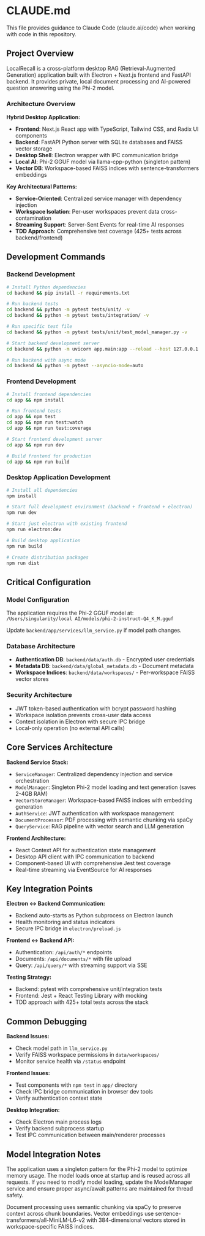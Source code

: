 # CLAUDE.md

This file provides guidance to Claude Code (claude.ai/code) when working with code in this repository.

## Project Overview

LocalRecall is a cross-platform desktop RAG (Retrieval-Augmented Generation) application built with Electron + Next.js frontend and FastAPI backend. It provides private, local document processing and AI-powered question answering using the Phi-2 model.

### Architecture Overview

**Hybrid Desktop Application:**
- **Frontend**: Next.js React app with TypeScript, Tailwind CSS, and Radix UI components
- **Backend**: FastAPI Python server with SQLite databases and FAISS vector storage  
- **Desktop Shell**: Electron wrapper with IPC communication bridge
- **Local AI**: Phi-2 GGUF model via llama-cpp-python (singleton pattern)
- **Vector DB**: Workspace-based FAISS indices with sentence-transformers embeddings

**Key Architectural Patterns:**
- **Service-Oriented**: Centralized service manager with dependency injection
- **Workspace Isolation**: Per-user workspaces prevent data cross-contamination
- **Streaming Support**: Server-Sent Events for real-time AI responses
- **TDD Approach**: Comprehensive test coverage (425+ tests across backend/frontend)

## Development Commands

### Backend Development
```bash
# Install Python dependencies
cd backend && pip install -r requirements.txt

# Run backend tests
cd backend && python -m pytest tests/unit/ -v
cd backend && python -m pytest tests/integration/ -v

# Run specific test file
cd backend && python -m pytest tests/unit/test_model_manager.py -v

# Start backend development server
cd backend && python -m uvicorn app.main:app --reload --host 127.0.0.1 --port 8000

# Run backend with async mode
cd backend && python -m pytest --asyncio-mode=auto
```

### Frontend Development
```bash
# Install frontend dependencies  
cd app && npm install

# Run frontend tests
cd app && npm test
cd app && npm run test:watch
cd app && npm run test:coverage

# Start frontend development server
cd app && npm run dev

# Build frontend for production
cd app && npm run build
```

### Desktop Application Development
```bash
# Install all dependencies
npm install

# Start full development environment (backend + frontend + electron)
npm run dev

# Start just electron with existing frontend
npm run electron:dev

# Build desktop application
npm run build

# Create distribution packages
npm run dist
```

## Critical Configuration

### Model Configuration
The application requires the Phi-2 GGUF model at:
`/Users/singularity/local AI/models/phi-2-instruct-Q4_K_M.gguf`

Update `backend/app/services/llm_service.py` if model path changes.

### Database Architecture
- **Authentication DB**: `backend/data/auth.db` - Encrypted user credentials
- **Metadata DB**: `backend/data/global_metadata.db` - Document metadata
- **Workspace Indices**: `backend/data/workspaces/` - Per-workspace FAISS vector stores

### Security Architecture
- JWT token-based authentication with bcrypt password hashing
- Workspace isolation prevents cross-user data access
- Context isolation in Electron with secure IPC bridge
- Local-only operation (no external API calls)

## Core Services Architecture

**Backend Service Stack:**
- `ServiceManager`: Centralized dependency injection and service orchestration
- `ModelManager`: Singleton Phi-2 model loading and text generation (saves 2-4GB RAM)
- `VectorStoreManager`: Workspace-based FAISS indices with embedding generation
- `AuthService`: JWT authentication with workspace management
- `DocumentProcessor`: PDF processing with semantic chunking via spaCy
- `QueryService`: RAG pipeline with vector search and LLM generation

**Frontend Architecture:**
- React Context API for authentication state management
- Desktop API client with IPC communication to backend
- Component-based UI with comprehensive Jest test coverage
- Real-time streaming via EventSource for AI responses

## Key Integration Points

**Electron ↔ Backend Communication:**
- Backend auto-starts as Python subprocess on Electron launch
- Health monitoring and status indicators
- Secure IPC bridge in `electron/preload.js`

**Frontend ↔ Backend API:**
- Authentication: `/api/auth/*` endpoints
- Documents: `/api/documents/*` with file upload
- Query: `/api/query/*` with streaming support via SSE

**Testing Strategy:**
- Backend: pytest with comprehensive unit/integration tests
- Frontend: Jest + React Testing Library with mocking
- TDD approach with 425+ total tests across the stack

## Common Debugging

**Backend Issues:**
- Check model path in `llm_service.py` 
- Verify FAISS workspace permissions in `data/workspaces/`
- Monitor service health via `/status` endpoint

**Frontend Issues:**
- Test components with `npm test` in `app/` directory
- Check IPC bridge communication in browser dev tools
- Verify authentication context state

**Desktop Integration:**
- Check Electron main process logs
- Verify backend subprocess startup
- Test IPC communication between main/renderer processes

## Model Integration Notes

The application uses a singleton pattern for the Phi-2 model to optimize memory usage. The model loads once at startup and is reused across all requests. If you need to modify model loading, update the ModelManager service and ensure proper async/await patterns are maintained for thread safety.

Document processing uses semantic chunking via spaCy to preserve context across chunk boundaries. Vector embeddings use sentence-transformers/all-MiniLM-L6-v2 with 384-dimensional vectors stored in workspace-specific FAISS indices.
